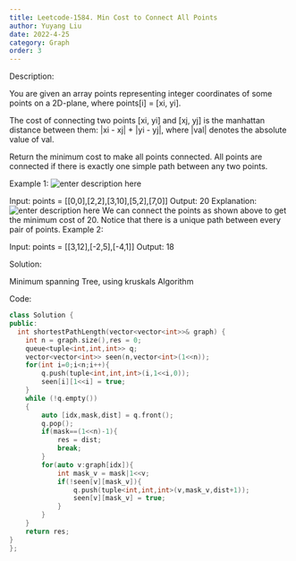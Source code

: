 ```yaml
---
title: Leetcode-1584. Min Cost to Connect All Points
author: Yuyang Liu
date: 2022-4-25
category: Graph
order: 3
---
```


Description:

You are given an array points representing integer coordinates of some points on a 2D-plane, where points[i] = [xi, yi].

The cost of connecting two points [xi, yi] and [xj, yj] is the manhattan distance between them: |xi - xj| + |yi - yj|, where |val| denotes the absolute value of val.

Return the minimum cost to make all points connected. All points are connected if there is exactly one simple path between any two points.

 

Example 1:
![enter description here](https://assets.leetcode.com/uploads/2020/08/26/d.png)

Input: points = [[0,0],[2,2],[3,10],[5,2],[7,0]]
Output: 20
Explanation: 
![enter description here](https://assets.leetcode.com/uploads/2020/08/26/c.png)
We can connect the points as shown above to get the minimum cost of 20.
Notice that there is a unique path between every pair of points.
Example 2:

Input: points = [[3,12],[-2,5],[-4,1]]
Output: 18

Solution:

Minimum spanning Tree, using kruskals Algorithm


Code: 

``` c++
class Solution {
public:
  int shortestPathLength(vector<vector<int>>& graph) {
    int n = graph.size(),res = 0;
    queue<tuple<int,int,int>> q;
    vector<vector<int>> seen(n,vector<int>(1<<n));
    for(int i=0;i<n;i++){
        q.push(tuple<int,int,int>(i,1<<i,0));
        seen[i][1<<i] = true;
    }
    while (!q.empty())
    {
        auto [idx,mask,dist] = q.front();
        q.pop();
        if(mask==(1<<n)-1){
            res = dist;
            break;
        }
        for(auto v:graph[idx]){
            int mask_v = mask|1<<v;
            if(!seen[v][mask_v]){
                q.push(tuple<int,int,int>(v,mask_v,dist+1));
                seen[v][mask_v] = true;
            }
        }
    }
    return res;
}
};
```

